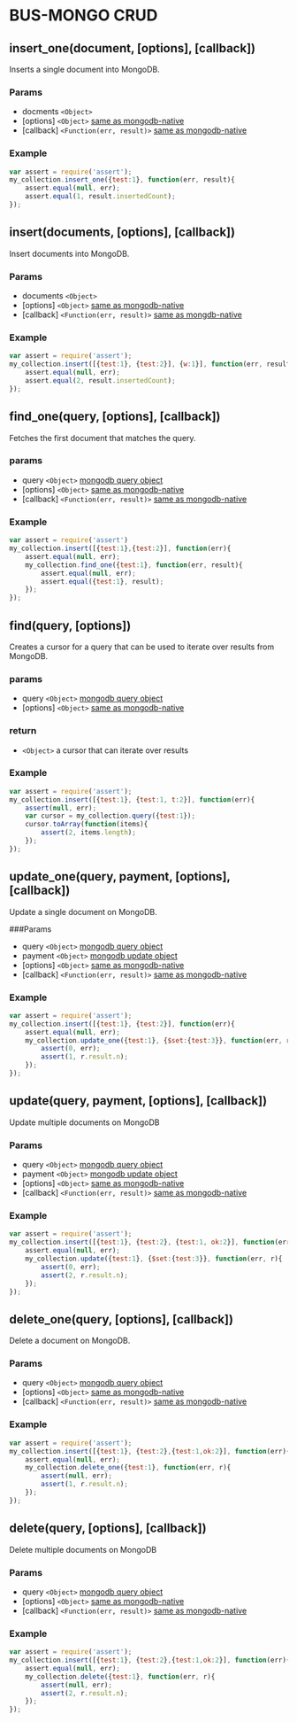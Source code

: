 # BUS-MONGO CRUD
## insert_one(document, [options], [callback])
Inserts a single document into MongoDB.

### Params
* docments `<Object>`
* [options] `<Object>` [same as mongodb-native](http://mongodb.github.io/node-mongodb-native/2.0/api/Collection.html#insertOne)
* [callback] `<Function(err, result)>` [same as mongodb-native](http://mongodb.github.io/node-mongodb-native/2.0/api/Collection.html#insertOne)

### Example
```js
var assert = require('assert');
my_collection.insert_one({test:1}, function(err, result){
    assert.equal(null, err);
    assert.equal(1, result.insertedCount);
});
```

## insert(documents, [options], [callback])
Insert documents into MongoDB.

### Params
* documents `<Object>`
* [options] `<Object>` [same as mongodb-native](http://mongodb.github.io/node-mongodb-native/2.0/api/Collection.html#insertMany)
* [callback] `<Function(err, result)>` [same as mongdb-native](http://mongodb.github.io/node-mongodb-native/2.0/api/Collection.html#insertMany)

### Example
```js
var assert = require('assert');
my_collection.insert([{test:1}, {test:2}], {w:1}], function(err, result){
    assert.equal(null, err);
    assert.equal(2, result.insertedCount);
});
```

## find_one(query, [options], [callback])
Fetches the first document that matches the query.

### params
* query `<Object>` [mongodb query object](http://docs.mongodb.org/v2.4/tutorial/query-documents/)
* [options] `<Object>` [same as mongodb-native](http://mongodb.github.io/node-mongodb-native/2.0/api/Collection.html#findOne)
* [callback] `<Function(err, result)>` [same as mongodb-native](http://mongodb.github.io/node-mongodb-native/2.0/api/Collection.html#findOne)

### Example
```js
var assert = require('assert')
my_collection.insert([{test:1},{test:2}], function(err){
    assert.equal(null, err);
    my_collection.find_one({test:1}, function(err, result){
        assert.equal(null, err);
        assert.equal({test:1}, result);
    });
});
```

## find(query, [options])
Creates a cursor for a query that can be used to iterate over results from MongoDB.

### params
* query `<Object>` [mongodb query object](http://docs.mongodb.org/v2.4/tutorial/query-documents/)
* [options] `<Object>` [same as mongodb-native](http://mongodb.github.io/node-mongodb-native/2.0/api/Collection.html#find) 

### return
* `<Object>` a cursor that can iterate over results

### Example
```js
var assert = require('assert');
my_collection.insert([{test:1}, {test:1, t:2}], function(err){
    assert(null, err);
    var cursor = my_collection.query({test:1});
    cursor.toArray(function(items){
        assert(2, items.length);
    });
});
```

## update_one(query, payment, [options], [callback])
Update a single document on MongoDB.

###Params
* query `<Object>` [mongodb query object](http://docs.mongodb.org/v2.4/tutorial/query-documents/)
* payment `<Object>` [mongodb update object](http://docs.mongodb.org/v2.4/reference/operator/update/)
* [options] `<Object>` [same as mongodb-native](http://mongodb.github.io/node-mongodb-native/2.0/api/Collection.html#updateOne)
* [callback] `<Function(err, result)>` [same as mongodb-native](http://mongodb.github.io/node-mongodb-native/2.0/api/Collection.html#updateOne)

### Example
```js
var assert = require('assert');
my_collection.insert([{test:1}, {test:2}], function(err){
    assert.equal(null, err);
    my_collection.update_one({test:1}, {$set:{test:3}}, function(err, r){
        assert(0, err);
        assert(1, r.result.n);
    });
});
```

## update(query, payment, [options], [callback])
Update multiple documents on MongoDB

### Params
* query `<Object>` [mongodb query object](http://docs.mongodb.org/v2.4/tutorial/query-documents/)
* payment `<Object>` [mongodb update object](http://docs.mongodb.org/v2.4/reference/operator/update/)
* [options] `<Object>` [same as mongodb-native](http://mongodb.github.io/node-mongodb-native/2.0/api/Collection.html#updateMany)
* [callback] `<Function(err, result)>` [same as mongodb-native](http://mongodb.github.io/node-mongodb-native/2.0/api/Collection.html#updateMany)

### Example
```js
var assert = require('assert');
my_collection.insert([{test:1}, {test:2}, {test:1, ok:2}], function(err){
    assert.equal(null, err);
    my_collection.update({test:1}, {$set:{test:3}}, function(err, r){
        assert(0, err);
        assert(2, r.result.n);
    });
});
```

## delete_one(query, [options], [callback])
Delete a document on MongoDB.

### Params
* query `<Object>` [mongodb query object](http://docs.mongodb.org/v2.4/tutorial/query-documents/)
* [options] `<Object>` [same as mongodb-native](http://mongodb.github.io/node-mongodb-native/2.0/api/Collection.html#deleteOne)
* [callback] `<Function(err, result)>` [same as mongodb-native](http://mongodb.github.io/node-mongodb-native/2.0/api/Collection.html#deleteOne)

### Example
```js
var assert = require('assert');
my_collection.insert([{test:1}, {test:2},{test:1,ok:2}], function(err){
    assert.equal(null, err);
    my_collection.delete_one({test:1}, function(err, r){
        assert(null, err);
        assert(1, r.result.n);
    });
});
```

## delete(query, [options], [callback])
Delete multiple documents on MongoDB

### Params
* query `<Object>` [mongodb query object](http://docs.mongodb.org/v2.4/tutorial/query-documents/)
* [options] `<Object>` [same as mongodb-native](http://mongodb.github.io/node-mongodb-native/2.0/api/Collection.html#deleteMany)
* [callback] `<Function(err, result)>` [same as mongodb-native](http://mongodb.github.io/node-mongodb-native/2.0/api/Collection.html#deleteMany)

### Example
```js
var assert = require('assert');
my_collection.insert([{test:1}, {test:2},{test:1,ok:2}], function(err){
    assert.equal(null, err);
    my_collection.delete({test:1}, function(err, r){
        assert(null, err);
        assert(2, r.result.n);
    });
});
```


